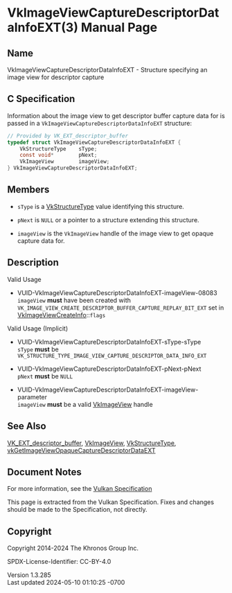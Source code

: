 # VkImageViewCaptureDescriptorDataInfoEXT(3) Manual Page

## Name

VkImageViewCaptureDescriptorDataInfoEXT - Structure specifying an image
view for descriptor capture



## <a href="#_c_specification" class="anchor"></a>C Specification

Information about the image view to get descriptor buffer capture data
for is passed in a `VkImageViewCaptureDescriptorDataInfoEXT` structure:

``` c
// Provided by VK_EXT_descriptor_buffer
typedef struct VkImageViewCaptureDescriptorDataInfoEXT {
    VkStructureType    sType;
    const void*        pNext;
    VkImageView        imageView;
} VkImageViewCaptureDescriptorDataInfoEXT;
```

## <a href="#_members" class="anchor"></a>Members

- `sType` is a [VkStructureType](https://registry.khronos.org/vulkan/specs/1.3-extensions/man/html/VkStructureType.html) value identifying
  this structure.

- `pNext` is `NULL` or a pointer to a structure extending this
  structure.

- `imageView` is the `VkImageView` handle of the image view to get
  opaque capture data for.

## <a href="#_description" class="anchor"></a>Description

Valid Usage

- <a href="#VUID-VkImageViewCaptureDescriptorDataInfoEXT-imageView-08083"
  id="VUID-VkImageViewCaptureDescriptorDataInfoEXT-imageView-08083"></a>
  VUID-VkImageViewCaptureDescriptorDataInfoEXT-imageView-08083  
  `imageView` **must** have been created with
  `VK_IMAGE_VIEW_CREATE_DESCRIPTOR_BUFFER_CAPTURE_REPLAY_BIT_EXT` set in
  [VkImageViewCreateInfo](https://registry.khronos.org/vulkan/specs/1.3-extensions/man/html/VkImageViewCreateInfo.html)::`flags`

Valid Usage (Implicit)

- <a href="#VUID-VkImageViewCaptureDescriptorDataInfoEXT-sType-sType"
  id="VUID-VkImageViewCaptureDescriptorDataInfoEXT-sType-sType"></a>
  VUID-VkImageViewCaptureDescriptorDataInfoEXT-sType-sType  
  `sType` **must** be
  `VK_STRUCTURE_TYPE_IMAGE_VIEW_CAPTURE_DESCRIPTOR_DATA_INFO_EXT`

- <a href="#VUID-VkImageViewCaptureDescriptorDataInfoEXT-pNext-pNext"
  id="VUID-VkImageViewCaptureDescriptorDataInfoEXT-pNext-pNext"></a>
  VUID-VkImageViewCaptureDescriptorDataInfoEXT-pNext-pNext  
  `pNext` **must** be `NULL`

- <a
  href="#VUID-VkImageViewCaptureDescriptorDataInfoEXT-imageView-parameter"
  id="VUID-VkImageViewCaptureDescriptorDataInfoEXT-imageView-parameter"></a>
  VUID-VkImageViewCaptureDescriptorDataInfoEXT-imageView-parameter  
  `imageView` **must** be a valid [VkImageView](https://registry.khronos.org/vulkan/specs/1.3-extensions/man/html/VkImageView.html) handle

## <a href="#_see_also" class="anchor"></a>See Also

[VK_EXT_descriptor_buffer](https://registry.khronos.org/vulkan/specs/1.3-extensions/man/html/VK_EXT_descriptor_buffer.html),
[VkImageView](https://registry.khronos.org/vulkan/specs/1.3-extensions/man/html/VkImageView.html),
[VkStructureType](https://registry.khronos.org/vulkan/specs/1.3-extensions/man/html/VkStructureType.html),
[vkGetImageViewOpaqueCaptureDescriptorDataEXT](https://registry.khronos.org/vulkan/specs/1.3-extensions/man/html/vkGetImageViewOpaqueCaptureDescriptorDataEXT.html)

## <a href="#_document_notes" class="anchor"></a>Document Notes

For more information, see the <a
href="https://registry.khronos.org/vulkan/specs/1.3-extensions/html/vkspec.html#VkImageViewCaptureDescriptorDataInfoEXT"
target="_blank" rel="noopener">Vulkan Specification</a>

This page is extracted from the Vulkan Specification. Fixes and changes
should be made to the Specification, not directly.

## <a href="#_copyright" class="anchor"></a>Copyright

Copyright 2014-2024 The Khronos Group Inc.

SPDX-License-Identifier: CC-BY-4.0

Version 1.3.285  
Last updated 2024-05-10 01:10:25 -0700
